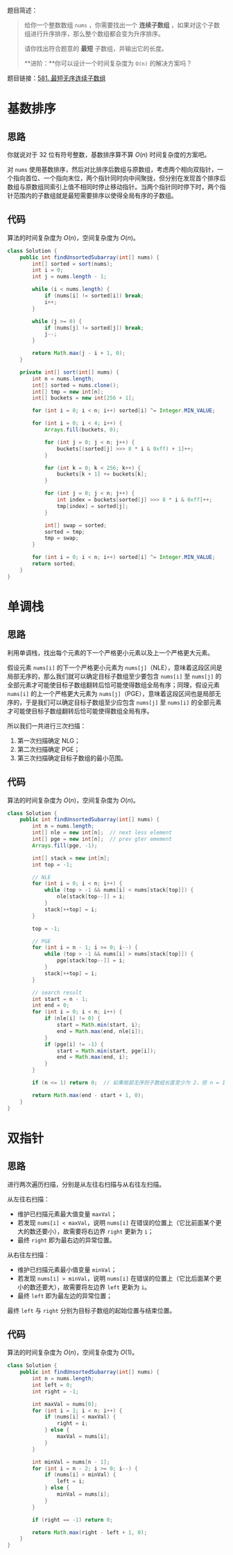 题目简述：

> 给你一个整数数组 `nums` ，你需要找出一个 **连续子数组** ，如果对这个子数组进行升序排序，那么整个数组都会变为升序排序。
>
> 请你找出符合题意的 **最短** 子数组，并输出它的长度。
>
> **进阶：**你可以设计一个时间复杂度为 `O(n)` 的解决方案吗？

题目链接：[581. 最短无序连续子数组](https://leetcode.cn/problems/shortest-unsorted-continuous-subarray/)

# 基数排序

## 思路

你就说对于 32 位有符号整数，基数排序算不算 $O(n)$ 时间复杂度的方案吧。

对 `nums` 使用基数排序，然后对比排序后数组与原数组，考虑两个相向双指针，一个指向首位、一个指向末位，两个指针同时向中间聚拢，但分别在发现首个排序后数组与原数组同索引上值不相同时停止移动指针。当两个指针同时停下时，两个指针范围内的子数组就是最短需要排序以使得全局有序的子数组。

## 代码

算法的时间复杂度为 $O(n)$，空间复杂度为 $O(n)$。

```java
class Solution {
    public int findUnsortedSubarray(int[] nums) {
        int[] sorted = sort(nums);
        int i = 0;
        int j = nums.length - 1;

        while (i < nums.length) {
            if (nums[i] != sorted[i]) break;
            i++;
        }

        while (j >= 0) {
            if (nums[j] != sorted[j]) break;
            j--;
        }

        return Math.max(j - i + 1, 0);
    }

    private int[] sort(int[] nums) {
        int n = nums.length;
        int[] sorted = nums.clone();
        int[] tmp = new int[n];
        int[] buckets = new int[256 + 1];

        for (int i = 0; i < n; i++) sorted[i] ^= Integer.MIN_VALUE;

        for (int i = 0; i < 4; i++) {
            Arrays.fill(buckets, 0);

            for (int j = 0; j < n; j++) {
                buckets[(sorted[j] >>> 8 * i & 0xff) + 1]++;
            }

            for (int k = 0; k < 256; k++) {
                buckets[k + 1] += buckets[k];
            }

            for (int j = 0; j < n; j++) {
                int index = buckets[sorted[j] >>> 8 * i & 0xff]++;
                tmp[index] = sorted[j];
            }

            int[] swap = sorted;
            sorted = tmp;
            tmp = swap;
        }

        for (int i = 0; i < n; i++) sorted[i] ^= Integer.MIN_VALUE;
        return sorted;
    }
}
```

# 单调栈

## 思路

利用单调栈，找出每个元素的下一个严格更小元素以及上一个严格更大元素。

假设元素 `nums[i]` 的下一个严格更小元素为 `nums[j]`（NLE），意味着这段区间是局部无序的，那么我们就可以确定目标子数组至少要包含 `nums[i]` 至 `nums[j]` 的全部元素才可能使目标子数组翻转后恰可能使得数组全局有序；同理，假设元素 `nums[i]` 的上一个严格更大元素为 `nums[j]`（PGE），意味着这段区间也是局部无序的，于是我们可以确定目标子数组至少应包含 `nums[j]` 至 `nums[i]` 的全部元素才可能使目标子数组翻转后恰可能使得数组全局有序。

所以我们一共进行三次扫描：

1. 第一次扫描确定 NLG；
2. 第二次扫描确定 PGE；
3. 第三次扫描确定目标子数组的最小范围。

## 代码

算法的时间复杂度为 $O(n)$，空间复杂度为 $O(n)$。

```java
class Solution {
    public int findUnsortedSubarray(int[] nums) {
        int n = nums.length;
        int[] nle = new int[n];  // next less element
        int[] pge = new int[n];  // prev gter emement
        Arrays.fill(pge, -1);

        int[] stack = new int[n];
        int top = -1;

        // NLE
        for (int i = 0; i < n; i++) {
            while (top > -1 && nums[i] < nums[stack[top]]) {
                nle[stack[top--]] = i;
            }
            stack[++top] = i;
        }

        top = -1;

        // PGE
        for (int i = n - 1; i >= 0; i--) {
            while (top > -1 && nums[i] > nums[stack[top]]) {
                pge[stack[top--]] = i;
            }
            stack[++top] = i;
        }

        // search result
        int start = n - 1;
        int end = 0;
        for (int i = 0; i < n; i++) {
            if (nle[i] != 0) {
                start = Math.min(start, i);
                end = Math.max(end, nle[i]);
            }
            if (pge[i] != -1) {
                start = Math.min(start, pge[i]);
                end = Math.max(end, i);
            }
        }

        if (n <= 1) return 0;  // 如果局部无序则子数组长度至少为 2，但 n = 1 时除外，单独处理

        return Math.max(end - start + 1, 0);
    }
}
```

# 双指针

## 思路

进行两次遍历扫描，分别是从左往右扫描与从右往左扫描。

从左往右扫描：

- 维护已扫描元素最大值变量 `maxVal`；
- 若发现 `nums[i] < maxVal`，说明 `nums[i]` 在错误的位置上（它比前面某个更大的数还要小），故需要将右边界 `right` 更新为 `i`；
- 最终 `right` 即为最右边的异常位置。

从右往左扫描：

- 维护已扫描元素最小值变量 `minVal`；
- 若发现 `nums[i] > minVal`，说明 `nums[i]` 在错误的位置上（它比后面某个更小的数还要大），故需要将左边界 `left` 更新为 `i`。
- 最终 `left` 即为最左边的异常位置；

最终 `left` 与 `right` 分别为目标子数组的起始位置与结束位置。

## 代码

算法的时间复杂度为 $O(n)$，空间复杂度为 $O(1)$。

```java
class Solution {
    public int findUnsortedSubarray(int[] nums) {
        int n = nums.length;
        int left = 0;
        int right = -1;

        int maxVal = nums[0];
        for (int i = 1; i < n; i++) {
            if (nums[i] < maxVal) {
                right = i;
            } else {
                maxVal = nums[i];
            }
        }

        int minVal = nums[n - 1];
        for (int i = n - 2; i >= 0; i--) {
            if (nums[i] > minVal) {
                left = i;
            } else {
                minVal = nums[i];
            }
        }

        if (right == -1) return 0;

        return Math.max(right - left + 1, 0);
    }
}
```

